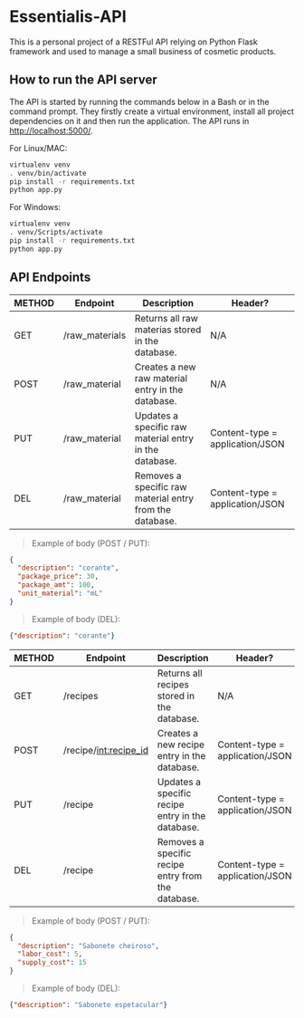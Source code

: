 # Essentialis-API

This is a personal project of a RESTFul API relying on Python Flask framework and used to manage a small business of cosmetic products.

## How to run the API server

The API is started by running the commands below in a Bash or in the
command prompt. They firstly create a virtual environment, install all project dependencies on it and then run the application. The API runs in [http://localhost:5000/](http://localhost:5000/).

For Linux/MAC:
```bash
virtualenv venv
. venv/bin/activate
pip install -r requirements.txt
python app.py
```
For Windows:
```bash
virtualenv venv
. venv/Scripts/activate
pip install -r requirements.txt
python app.py
```

## API Endpoints

| METHOD | Endpoint | Description | Header? |
| --- | --- | --- | --- |
| GET | /raw_materials| Returns all raw materias stored in the database.  | N/A |
| POST | /raw_material| Creates a new raw material entry in the database. | N/A |
| PUT | /raw_material| Updates a specific raw material entry in the database. | Content-type = application/JSON |
| DEL | /raw_material | Removes a specific raw material entry from the database. | Content-type = application/JSON |

> Example of body (POST / PUT):
```json
{
  "description": "corante",
  "package_price": 30,
  "package_amt": 100,
  "unit_material": "mL"
}
```
> Example of body (DEL):
```json
{"description": "corante"}
```

| METHOD | Endpoint | Description | Header? |
| --- | --- | --- | --- |
| GET | /recipes| Returns all recipes stored in the database.  | N/A |
| POST | /recipe/<int:recipe_id> | Creates a new recipe entry in the database. | Content-type = application/JSON |
| PUT | /recipe | Updates a specific recipe entry in the database. | Content-type = application/JSON |
| DEL | /recipe | Removes a specific recipe entry from the database. | Content-type = application/JSON |

> Example of body (POST / PUT):
```json
{	
  "description": "Sabonete cheiroso",
  "labor_cost": 5,
  "supply_cost": 15
}
```
> Example of body (DEL):
```json
{"description": "Sabonete espetacular"}
```
